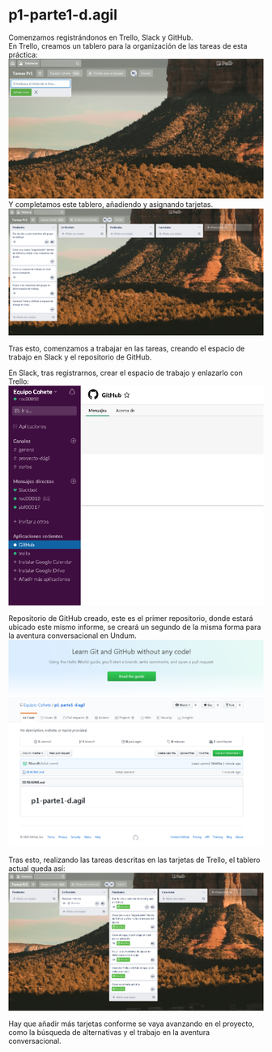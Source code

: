 # p1-parte1-d.agil  
  
Comenzamos registrándonos en Trello, Slack y GitHub.  
En Trello, creamos un tablero para la organización de las tareas de esta práctica:  
![Imagen](https://github.com/Equipo-Cohete/p1-parte1-d.agil/blob/master/capturas%20Agil/captura_Trello.PNG?raw=true)  
Y completamos este tablero, añadiendo y asignando tarjetas.  
![Imagen](https://github.com/Equipo-Cohete/p1-parte1-d.agil/blob/master/capturas%20Agil/captura_Trello_TableroHecho.PNG?raw=true)  
  
Tras esto, comenzamos a trabajar en las tareas, creando el espacio de trabajo en Slack y el repositorio de GitHub.  
  
En Slack, tras registrarnos, crear el espacio de trabajo y enlazarlo con Trello:  
![Imagen](https://github.com/Equipo-Cohete/p1-parte1-d.agil/blob/master/capturas%20Agil/slack.PNG?raw=true)  
  
Repositorio de GitHub creado, este es el primer repositorio, donde estará ubicado este mismo informe, se creará un segundo de la misma forma para la aventura conversacional en Undum.  
![Imagen](https://github.com/Equipo-Cohete/p1-parte1-d.agil/blob/master/capturas%20Agil/github.PNG?raw=true)  
  
Tras esto, realizando las tareas descritas en las tarjetas de Trello, el tablero actual queda así:  
![Imagen](https://github.com/Equipo-Cohete/p1-parte1-d.agil/blob/master/capturas%20Agil/trello_Actualizado.PNG?raw=true)  
  
Hay que añadir más tarjetas conforme se vaya avanzando en el proyecto, como la búsqueda de alternativas y el trabajo en la aventura conversacional.  
  
    
